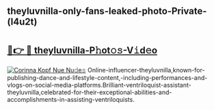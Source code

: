 ## theyluvnilla-only-fans​-leaked-photo​-Private-(l4u2t)


# <h2><a href="https://mediaupload.pro?title=theyluvnilla&ref=git">🔗👉 🔴 theyluvnilla-P𝚑ot𝚘𝚜-V𝚒d𝚎o</a></h2>

[![Corinna Kopf Nue Nu𝚍e𝚜](https://i.imgur.com/0qMVB7G.gif)](https://mediaupload.pro?title=theyluvnilla&ref=git)
Online-influencer-theyluvnilla,known-for-publishing-dance-and-lifestyle-content,-including-performances-and-vlogs-on-social-media-platforms.Brilliant-ventriloquist-assistant-theyluvnilla,celebrated-for-their-exceptional-abilities-and-accomplishments-in-assisting-ventriloquists.  